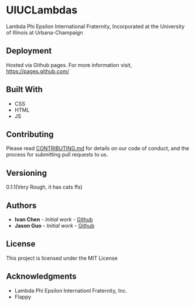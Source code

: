 # UIUCLambdas

Lambda Phi Epsilon International Fraternity, Incorporated at the University of Illinois at Urbana-Champaign

## Deployment

Hosted via Github pages. For more information visit, https://pages.github.com/ 

## Built With

* CSS
* HTML
* JS

## Contributing

Please read [CONTRIBUTING.md](https://gist.github.com/PurpleBooth/b24679402957c63ec426) for details on our code of conduct, and the process for submitting pull requests to us.

## Versioning

0.1.1(Very Rough, it has cats ffs)

## Authors

* **Ivan Chen** - *Initial work* - [Github](https://github.com/iwchen2)
* **Jason Guo** - *Initial work* - [Github](https://github.com/jmguo2)

## License

This project is licensed under the MIT License

## Acknowledgments

* Lambda Phi Epsilon Internationl Fraternity, Inc.
* Flappy
